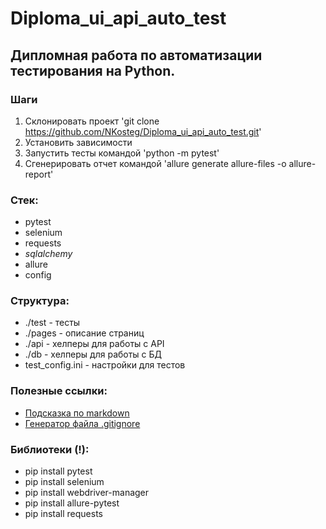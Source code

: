 # Diploma_ui_api_auto_test

## Дипломная работа по автоматизации тестирования на Python.

### Шаги
1. Склонировать проект 'git clone https://github.com/NKosteg/Diploma_ui_api_auto_test.git'
2. Установить зависимости
3. Запустить тесты командой 'python -m pytest'
4. Сгенерировать отчет командой 'allure generate allure-files -o allure-report'

### Стек:
 - pytest
 - selenium
 - requests
 - _sqlalchemy_
 - allure
 - config

### Структура:
 - ./test - тесты
 - ./pages - описание страниц
 - ./api - хелперы для работы с API
 - ./db - хелперы для работы с БД
 - test_config.ini - настройки для тестов

### Полезные ссылки:
 - [Подсказка по markdown](https://www.markdownguide.org/basic-syntax/)
 - [Генератор файла .gitignore](https://www.toptal.com/developers/gitignore)

### Библиотеки (!):
 - pip install pytest
 - pip install selenium
 - pip install webdriver-manager
 - pip install allure-pytest
 - pip install requests
